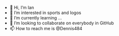 - 👋 Hi, I’m Ian
- 👀 I’m interested in sports and logos 
- 🌱 I’m currently learning ...
- 💞️ I’m looking to collaborate on everybody in GitHub
- 📫 How to reach me is @Dennis484

<!---
Dennis484/Dennis484 is a ✨ special ✨ repository because its `README.md` (this file) appears on your GitHub profile.
You can click the Preview link to take a look at your changes.
--->

